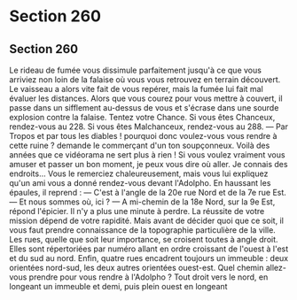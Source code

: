 # Section 260

## Section 260

Le rideau de fumée vous dissimule parfaitement jusqu'à ce que
vous arriviez non loin de la falaise où vous vous retrouvez en
terrain découvert. Le vaisseau a alors vite fait de vous repérer,
mais la fumée lui fait mal évaluer les distances. Alors que vous
courez pour vous mettre à couvert, il passe dans un sifflement
au-dessus de vous et s'écrase dans une sourde explosion contre la
falaise. Tentez votre Chance. Si vous êtes Chanceux, rendez-vous
au 228. Si vous êtes Malchanceux, rendez-vous au 288.
— Par Tropos et par tous les diables ! pourquoi donc voulez-vous
vous rendre à cette ruine ? demande le commerçant d'un ton
soupçonneux. Voilà des années que ce vidéorama ne sert plus à
rien ! Si vous voulez vraiment vous amuser et passer un bon
moment, je peux vous dire où aller. Je connais des endroits...
Vous le remerciez chaleureusement, mais vous lui expliquez
qu'un ami vous a donné rendez-vous devant l'Adolpho. En
haussant les épaules, il reprend :
— C'est à l'angle de la 20e rue Nord et de la 7e rue Est.
— Et nous sommes où, ici ?
— A mi-chemin de la 18e Nord, sur la 9e Est, répond l'épicier.
Il n'y a plus une minute à perdre. La réussite de votre mission
dépend de votre rapidité. Mais avant de décider quoi que ce soit,
il vous faut prendre connaissance de la topographie particulière
de la ville. Les rues, quelle que soit leur importance, se croisent
toutes à angle droit. Elles sont répertoriées par numéro allant en
ordre croissant de l'ouest à l'est et du sud au nord. Enfin, quatre
rues encadrent toujours un immeuble : deux orientées nord-sud,
les deux autres orientées ouest-est. Quel chemin allez-vous
prendre pour vous rendre à l'Adolpho ? Tout droit vers le nord,
en longeant un immeuble et demi, puis plein ouest en longeant